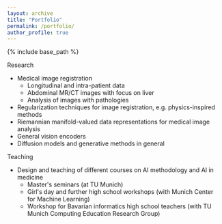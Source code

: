 ```yaml
---
layout: archive
title: "Portfolio"
permalink: /portfolio/
author_profile: true
---
```


{% include base_path %}

Research

- Medical image registration
	- Longitudinal and intra-patient data
	- Abdominal MR/CT images with focus on liver
	- Analysis of images with pathologies
- Regularization techniques for image registration, e.g. physics-inspired methods
- Riemannian manifold-valued data representations for medical image analysis
- General vision encoders 
- Diffusion models and generative methods in general

Teaching

- Design and teaching of different courses on AI methodology and AI in medicine 
	- Master's seminars (at TU Munich)
	- Girl's day and further high school workshops (with Munich Center for Machine Learning)
	- Workshop for Bavarian informatics high school teachers (with TU Munich Computing Education Research Group)
